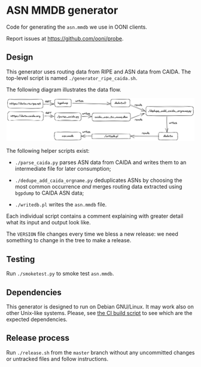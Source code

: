 # ASN MMDB generator

Code for generating the `asn.mmdb` we use in OONI clients.

Report issues at https://github.com/ooni/probe.

## Design

This generator uses routing data from RIPE and ASN data from
CAIDA. The top-level script is named `./generator_ripe_caida.sh`.

The following diagram illustrates the data flow.

![Flow](flow.png)

The following helper scripts exist:

- `./parse_caida.py` parses ASN data from CAIDA and writes
them to an intermediate file for later consumption;

- `./dedupe_add_caida_orgname.py` deduplicates ASNs by
choosing the most common occurrence _and_ merges routing
data extracted using `bgpdump` to CAIDA ASN data;

- `./writedb.pl` writes the `asn.mmdb` file.

Each individual script contains a comment explaining with
greater detail what its input and output look like.

The `VERSION` file changes every time we bless a new release: we
need something to change in the tree to make a release.

## Testing

Run `./smoketest.py` to smoke test `asn.mmdb`.

## Dependencies

This generator is designed to run on Debian GNU/Linux. It may work
also on other Unix-like systems. Please, see [the CI build script](
.github/workflows/generate.yml)
to see which are the expected dependencies.

## Release process

Run `./release.sh` from the `master` branch without any uncommitted
changes or untracked files and follow instructions.

